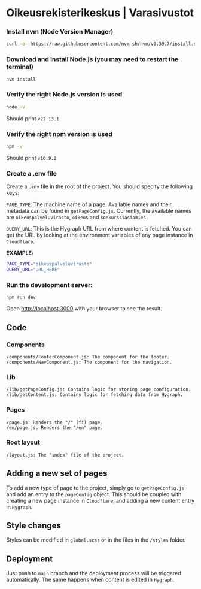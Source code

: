 # Oikeusrekisterikeskus | Varasivustot

### Install nvm (Node Version Manager)
```bash
curl -o- https://raw.githubusercontent.com/nvm-sh/nvm/v0.39.7/install.sh | bash
```

### Download and install Node.js (you may need to restart the terminal)
```bash
nvm install
```

### Verify the right Node.js version is used
```bash
node -v
```
Should print `v22.13.1`

### Verify the right npm version is used
```bash
npm -v
```
Should print `v10.9.2`

### Create a .env file
Create a `.env` file in the root of the project. You should specify the following keys:

`PAGE_TYPE`: The machine name of a page. Available names and their metadata can be found in `getPageConfig.js`. Currently, the available names are `oikeuspalveluvirasto`, `oikeus` and `konkurssiasiamies`.

`QUERY_URL`: This is the Hygraph URL from where content is fetched. You can get the URL by looking at the environment variables of any page instance in `Cloudflare`.

**EXAMPLE:**
```bash
PAGE_TYPE="oikeuspalveluvirasto"
QUERY_URL="URL_HERE"
```

### Run the development server:

```
npm run dev
```

Open [http://localhost:3000](http://localhost:3000) with your browser to see the result.

## Code

### Components
```
/components/FooterComponent.js: The component for the footer.
/components/NavComponent.js: The component for the navigation.
```

### Lib
```
/lib/getPageConfig.js: Contains logic for storing page configuration.
/lib/getContent.js: Contains logic for fetching data from Hygraph.
```

### Pages
```
/page.js: Renders the "/" (fi) page.
/en/page.js: Renders the "/en" page.
```

### Root layout
```
/layout.js: The "index" file of the project.
```

## Adding a new set of pages
To add a new type of page to the project, simply go to `getPageConfig.js` and add an entry to the `pageConfig` object. This should be coupled with creating a new page instance in `Cloudflare`, and adding a new content entry in `Hygraph`.

## Style changes
Styles can be modified in `global.scss` or in the files in the `/styles` folder.

## Deployment
Just push to `main` branch and the deployment process will be triggered automatically. The same happens when content is edited in `Hygraph`.

